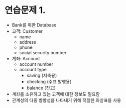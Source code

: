 # 연습문제 1.

- Bank를 위한 Database
- 고객: Customer
    - name
    - address
    - phone
    - social security number
- 계좌: Account
    - account number
    - account type
        - saving (저축용)
        - checking (수표 발행용)
        - balance (잔고)
- 계좌를 소유하고 있는 고객에 대한 정보도 필요함
- 관계성의 다중 방향성을 나타내기 위해 적절한 화살표를 사용

